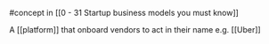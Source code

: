 #concept in [[0 - 31 Startup business models you must know]]

A [[platform]] that onboard vendors to act in their name e.g. [[Uber]]
